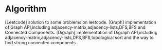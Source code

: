 # Algorithm
[Leetcode] solution to some problems on leetcode.
[Graph] implementation of Graph API,including adjacency-matrix,adjacency-lists,DFS,BFS and Connected Components.
[Digraph] implementation of Digraph API,including adjacency-matrix,adjacency-lists,DFS,BFS,topological sort and the way to find strong connected components.
